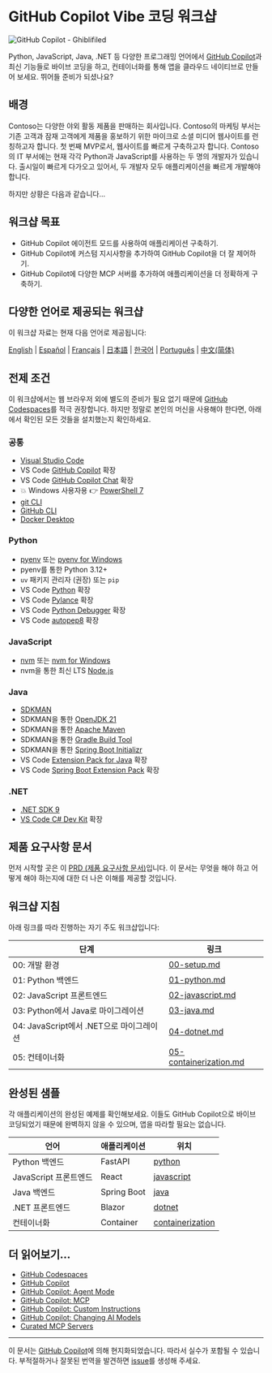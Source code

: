 # GitHub Copilot Vibe 코딩 워크샵

![GitHub Copilot - Ghiblifiled](../../images/ghcp.jpg)

Python, JavaScript, Java, .NET 등 다양한 프로그래밍 언어에서 [GitHub Copilot](https://docs.github.com/copilot/about-github-copilot/what-is-github-copilot)과 최신 기능들로 바이브 코딩을 하고, 컨테이너화를 통해 앱을 클라우드 네이티브로 만들어 보세요. 뛰어들 준비가 되셨나요?

## 배경

Contoso는 다양한 야외 활동 제품을 판매하는 회사입니다. Contoso의 마케팅 부서는 기존 고객과 잠재 고객에게 제품을 홍보하기 위한 마이크로 소셜 미디어 웹사이트를 런칭하고자 합니다. 첫 번째 MVP로서, 웹사이트를 빠르게 구축하고자 합니다. Contoso의 IT 부서에는 현재 각각 Python과 JavaScript를 사용하는 두 명의 개발자가 있습니다. 출시일이 빠르게 다가오고 있어서, 두 개발자 모두 애플리케이션을 빠르게 개발해야 합니다.

하지만 상황은 다음과 같습니다...

## 워크샵 목표

- GitHub Copilot 에이전트 모드를 사용하여 애플리케이션 구축하기.
- GitHub Copilot에 커스텀 지시사항을 추가하여 GitHub Copilot을 더 잘 제어하기.
- GitHub Copilot에 다양한 MCP 서버를 추가하여 애플리케이션을 더 정확하게 구축하기.

## 다양한 언어로 제공되는 워크샵

이 워크샵 자료는 현재 다음 언어로 제공됩니다:

[English](../../README.md) | [Español](../es-es/) | [Français](../fr-fr/) | [日本語](../ja-jp/) | [한국어](./README.md) | [Português](../pt-br/) | [中文(简体)](../zh-cn/)

## 전제 조건

이 워크샵에서는 웹 브라우저 외에 별도의 준비가 필요 없기 때문에 [GitHub Codespaces](https://docs.github.com/en/codespaces/about-codespaces/what-are-codespaces)를 적극 권장합니다. 하지만 정말로 본인의 머신을 사용해야 한다면, 아래에서 확인된 모든 것들을 설치했는지 확인하세요.

### 공통

- [Visual Studio Code](https://code.visualstudio.com/)
- VS Code [GitHub Copilot](https://marketplace.visualstudio.com/items?itemName=GitHub.copilot) 확장
- VS Code [GitHub Copilot Chat](https://marketplace.visualstudio.com/items?itemName=GitHub.copilot-chat) 확장
- 💥 Windows 사용자용 👉 [PowerShell 7](https://learn.microsoft.com/powershell/scripting/install/installing-powershell)
- [git CLI](https://git-scm.com/downloads)
- [GitHub CLI](https://cli.github.com/)
- [Docker Desktop](https://docs.docker.com/get-started/introduction/get-docker-desktop/)

### Python

- [pyenv](https://github.com/pyenv/pyenv) 또는 [pyenv for Windows](https://github.com/pyenv-win/pyenv-win)
- pyenv를 통한 Python 3.12+
- `uv` 패키지 관리자 (권장) 또는 `pip`
- VS Code [Python](https://marketplace.visualstudio.com/items/?itemName=ms-python.python) 확장
- VS Code [Pylance](https://marketplace.visualstudio.com/items/?itemName=ms-python.vscode-pylance) 확장
- VS Code [Python Debugger](https://marketplace.visualstudio.com/items/?itemName=ms-python.debugpy) 확장
- VS Code [autopep8](https://marketplace.visualstudio.com/items/?itemName=ms-python.autopep8) 확장

### JavaScript

- [nvm](https://github.com/nvm-sh/nvm) 또는 [nvm for Windows](https://github.com/coreybutler/nvm-windows)
- nvm을 통한 최신 LTS [Node.js](https://nodejs.org/)

### Java

- [SDKMAN](https://sdkman.io/)
- SDKMAN을 통한 [OpenJDK 21](https://learn.microsoft.com/java/openjdk/download)
- SDKMAN을 통한 [Apache Maven](https://maven.apache.org/download.cgi)
- SDKMAN을 통한 [Gradle Build Tool](https://docs.gradle.org/current/userguide/installation.html)
- SDKMAN을 통한 [Spring Boot Initializr](https://docs.spring.io/spring-boot/cli/installation.html)
- VS Code [Extension Pack for Java](https://marketplace.visualstudio.com/items/?itemName=vscjava.vscode-java-pack) 확장
- VS Code [Spring Boot Extension Pack](https://marketplace.visualstudio.com/items/?itemName=vmware.vscode-boot-dev-pack) 확장

### .NET

- [.NET SDK 9](https://dotnet.microsoft.com/download/dotnet/9.0)
- [VS Code C# Dev Kit](https://marketplace.visualstudio.com/items/?itemName=ms-dotnettools.csdevkit) 확장

## 제품 요구사항 문서

먼저 시작할 곳은 이 [PRD (제품 요구사항 문서)](./product-requirements.md)입니다. 이 문서는 무엇을 해야 하고 어떻게 해야 하는지에 대한 더 나은 이해를 제공할 것입니다.

## 워크샵 지침

아래 링크를 따라 진행하는 자기 주도 워크샵입니다:

| 단계                               | 링크                                                    |
|------------------------------------|---------------------------------------------------------|
| 00: 개발 환경                      | [00-setup.md](./docs/00-setup.md)                       |
| 01: Python 백엔드                 | [01-python.md](./docs/01-python.md)                     |
| 02: JavaScript 프론트엔드          | [02-javascript.md](./docs/02-javascript.md)             |
| 03: Python에서 Java로 마이그레이션 | [03-java.md](./docs/03-java.md)                         |
| 04: JavaScript에서 .NET으로 마이그레이션 | [04-dotnet.md](./docs/04-dotnet.md)                     |
| 05: 컨테이너화                     | [05-containerization.md](./docs/05-containerization.md) |

## 완성된 샘플

각 애플리케이션의 완성된 예제를 확인해보세요. 이들도 GitHub Copilot으로 바이브 코딩되었기 때문에 완벽하지 않을 수 있으며, 앱을 따라할 필요는 없습니다.

| 언어                | 애플리케이션 | 위치                                 |
|---------------------|-------------|--------------------------------------|
| Python 백엔드       | FastAPI     | [python](./complete/python/)         |
| JavaScript 프론트엔드 | React       | [javascript](./complete/javascript/) |
| Java 백엔드         | Spring Boot | [java](./complete/java/)             |
| .NET 프론트엔드     | Blazor      | [dotnet](./complete/dotnet/)         |
| 컨테이너화          | Container   | [containerization](./complete/)      |

## 더 읽어보기...

- [GitHub Codespaces](https://docs.github.com/en/codespaces/about-codespaces/what-are-codespaces)
- [GitHub Copilot](https://docs.github.com/en/copilot/about-github-copilot/what-is-github-copilot)
- [GitHub Copilot: Agent Mode](https://code.visualstudio.com/blogs/2025/04/07/agentMode)
- [GitHub Copilot: MCP](https://code.visualstudio.com/blogs/2025/05/12/agent-mode-meets-mcp)
- [GitHub Copilot: Custom Instructions](https://code.visualstudio.com/docs/copilot/copilot-customization)
- [GitHub Copilot: Changing AI Models](https://docs.github.com/en/copilot/using-github-copilot/ai-models/changing-the-ai-model-for-copilot-chat?tool=vscode)
- [Curated MCP Servers](https://github.com/modelcontextprotocol/servers)
---

이 문서는 [GitHub Copilot](https://docs.github.com/copilot/about-github-copilot/what-is-github-copilot)에 의해 현지화되었습니다. 따라서 실수가 포함될 수 있습니다. 부적절하거나 잘못된 번역을 발견하면 [issue](../../issues)를 생성해 주세요.
